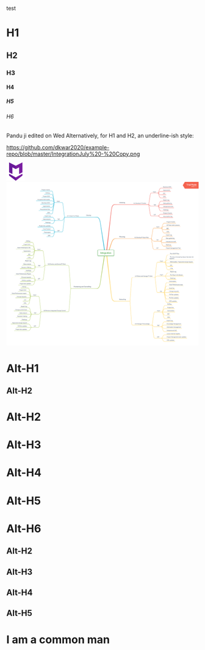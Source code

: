 test
# H1
## H2
### H3
#### H4
##### H5
###### H6
Pandu ji edited on Wed
Alternatively, for H1 and H2, an underline-ish style:

https://github.com/dkwar2020/example-repo/blob/master/IntegrationJuly%20-%20Copy.png

![alt text](https://github.com/adam-p/markdown-here/raw/master/src/common/images/icon48.png "Logo Title Text 1")
![alt text](https://github.com/dkwar2020/example-repo/blob/master/IntegrationJuly%20-%20Copy.png "Logo Title Text 1")


Alt-H1
======

Alt-H2
------

Alt-H2
======

Alt-H3
======

Alt-H4
======

Alt-H5
======

Alt-H6
======

Alt-H2
------
Alt-H3
------
Alt-H4
------
Alt-H5
------


I am a common man
==
